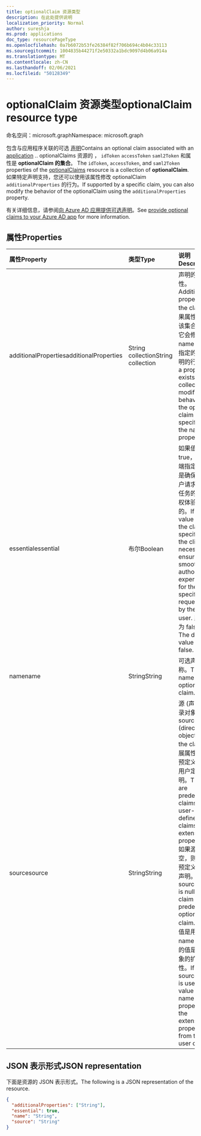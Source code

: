 ```yaml
---
title: optionalClaim 资源类型
description: 在此处提供说明
localization_priority: Normal
author: sureshja
ms.prod: applications
doc_type: resourcePageType
ms.openlocfilehash: 0a7b6072b53fe26384f82f706b694c4b04c33113
ms.sourcegitcommit: 1004835b44271f2e50332a1bdc9097d4b06a914a
ms.translationtype: MT
ms.contentlocale: zh-CN
ms.lasthandoff: 02/06/2021
ms.locfileid: "50128349"
---
```

# <a name="optionalclaim-resource-type"></a><span data-ttu-id="5deca-103">optionalClaim 资源类型</span><span class="sxs-lookup"><span data-stu-id="5deca-103">optionalClaim resource type</span></span>

<span data-ttu-id="5deca-104">命名空间：microsoft.graph</span><span class="sxs-lookup"><span data-stu-id="5deca-104">Namespace: microsoft.graph</span></span>

<span data-ttu-id="5deca-105">包含与应用程序关联的可选 [声明](application.md)</span><span class="sxs-lookup"><span data-stu-id="5deca-105">Contains an optional claim associated with an [application](application.md)</span></span> <!-- or a service principal --><span data-ttu-id="5deca-106">.</span><span class="sxs-lookup"><span data-stu-id="5deca-106">.</span></span> <span data-ttu-id="5deca-107">optionalClaims 资源的 ， `idToken` `accessToken` `saml2Token` 和属性是 **optionalClaim 的集合**。 [](optionalclaims.md)</span><span class="sxs-lookup"><span data-stu-id="5deca-107">The `idToken`, `accessToken`, and `saml2Token` properties of the [optionalClaims](optionalclaims.md) resource is a collection of **optionalClaim**.</span></span> <span data-ttu-id="5deca-108">如果特定声明支持，您还可以使用该属性修改 optionalClaim `additionalProperties` 的行为。</span><span class="sxs-lookup"><span data-stu-id="5deca-108">If supported by a specific claim, you can also modify the behavior of the optionalClaim using the `additionalProperties` property.</span></span>

<span data-ttu-id="5deca-109">有关详细信息，请参阅[向 Azure AD 应用提供可选声明](/azure/active-directory/develop/active-directory-optional-claims)。</span><span class="sxs-lookup"><span data-stu-id="5deca-109">See [provide optional claims to your Azure AD app](/azure/active-directory/develop/active-directory-optional-claims) for more information.</span></span>

## <a name="properties"></a><span data-ttu-id="5deca-110">属性</span><span class="sxs-lookup"><span data-stu-id="5deca-110">Properties</span></span>

| <span data-ttu-id="5deca-111">属性</span><span class="sxs-lookup"><span data-stu-id="5deca-111">Property</span></span>     | <span data-ttu-id="5deca-112">类型</span><span class="sxs-lookup"><span data-stu-id="5deca-112">Type</span></span>        | <span data-ttu-id="5deca-113">说明</span><span class="sxs-lookup"><span data-stu-id="5deca-113">Description</span></span> |
|:-------------|:------------|:------------|
|<span data-ttu-id="5deca-114">additionalProperties</span><span class="sxs-lookup"><span data-stu-id="5deca-114">additionalProperties</span></span>|<span data-ttu-id="5deca-115">String collection</span><span class="sxs-lookup"><span data-stu-id="5deca-115">String collection</span></span>| <span data-ttu-id="5deca-116">声明的其他属性。</span><span class="sxs-lookup"><span data-stu-id="5deca-116">Additional properties of the claim.</span></span> <span data-ttu-id="5deca-117">如果属性存在于该集合中，则它会修改在 name 属性中指定的可选声明的行为。</span><span class="sxs-lookup"><span data-stu-id="5deca-117">If a property exists in this collection, it modifies the behavior of the optional claim specified in the name property.</span></span> |
|<span data-ttu-id="5deca-118">essential</span><span class="sxs-lookup"><span data-stu-id="5deca-118">essential</span></span>|<span data-ttu-id="5deca-119">布尔</span><span class="sxs-lookup"><span data-stu-id="5deca-119">Boolean</span></span>| <span data-ttu-id="5deca-120">如果值为 true，则客户端指定的声明是确保最终用户请求的特定任务的流畅授权体验所必需的。</span><span class="sxs-lookup"><span data-stu-id="5deca-120">If the value is true, the claim specified by the client is necessary to ensure a smooth authorization experience for the specific task requested by the end user.</span></span> <span data-ttu-id="5deca-121">默认值为 false。</span><span class="sxs-lookup"><span data-stu-id="5deca-121">The default value is false.</span></span>|
|<span data-ttu-id="5deca-122">name</span><span class="sxs-lookup"><span data-stu-id="5deca-122">name</span></span>|<span data-ttu-id="5deca-123">String</span><span class="sxs-lookup"><span data-stu-id="5deca-123">String</span></span>| <span data-ttu-id="5deca-124">可选声明的名称。</span><span class="sxs-lookup"><span data-stu-id="5deca-124">The name of the optional claim.</span></span> |
|<span data-ttu-id="5deca-125">source</span><span class="sxs-lookup"><span data-stu-id="5deca-125">source</span></span>|<span data-ttu-id="5deca-126">String</span><span class="sxs-lookup"><span data-stu-id="5deca-126">String</span></span>| <span data-ttu-id="5deca-127">源 (声明) 目录对象。</span><span class="sxs-lookup"><span data-stu-id="5deca-127">The source (directory object) of the claim.</span></span> <span data-ttu-id="5deca-128">扩展属性中具有预定义声明和用户定义的声明。</span><span class="sxs-lookup"><span data-stu-id="5deca-128">There are predefined claims and user-defined claims from extension properties.</span></span> <span data-ttu-id="5deca-129">如果源值为空，则声明是预定义的可选声明。</span><span class="sxs-lookup"><span data-stu-id="5deca-129">If the source value is null, the claim is a predefined optional claim.</span></span> <span data-ttu-id="5deca-130">如果源值是用户，则 name 属性中的值是用户对象的扩展属性。</span><span class="sxs-lookup"><span data-stu-id="5deca-130">If the source value is user, the value in the name property is the extension property from the user object.</span></span> |

## <a name="json-representation"></a><span data-ttu-id="5deca-131">JSON 表示形式</span><span class="sxs-lookup"><span data-stu-id="5deca-131">JSON representation</span></span>

<span data-ttu-id="5deca-132">下面是资源的 JSON 表示形式。</span><span class="sxs-lookup"><span data-stu-id="5deca-132">The following is a JSON representation of the resource.</span></span>

<!-- {
  "blockType": "resource",
  "optionalProperties": [

  ],
  "@odata.type": "microsoft.graph.optionalClaim",
  "baseType": null
}-->

```json
{
  "additionalProperties": ["String"],
  "essential": true,
  "name": "String",
  "source": "String"
}
```

<!-- uuid: 16cd6b66-4b1a-43a1-adaf-3a886856ed98
2019-02-04 14:57:30 UTC -->
<!-- {
  "type": "#page.annotation",
  "description": "optionalClaim resource",
  "keywords": "",
  "section": "documentation",
  "tocPath": ""
}-->
